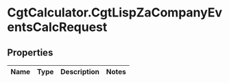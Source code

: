 # CgtCalculator.CgtLispZaCompanyEventsCalcRequest

## Properties
Name | Type | Description | Notes
------------ | ------------- | ------------- | -------------


